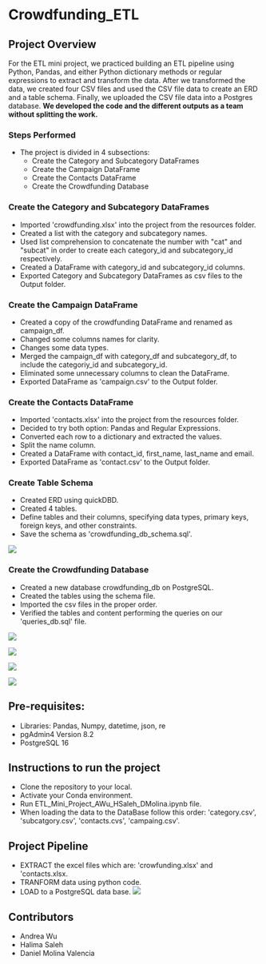 # Crowdfunding_ETL

## Project Overview
For the ETL mini project, we practiced building an ETL pipeline using Python, Pandas, and either Python dictionary methods or regular expressions to extract and transform the data. After we transformed the data, we created four CSV files and used the CSV file data to create an ERD and a table schema. Finally, we uploaded the CSV file data into a Postgres database.
**We developed the code and the different outputs as a team without splitting the work.**

### Steps Performed
- The project is divided in 4 subsections:
    - Create the Category and Subcategory DataFrames
    - Create the Campaign DataFrame
    - Create the Contacts DataFrame
    - Create the Crowdfunding Database

### Create the Category and Subcategory DataFrames
- Imported 'crowdfunding.xlsx' into the project from the resources folder.
- Created a list with the category and subcategory names.
- Used list comprehension to concatenate the number with "cat" and "subcat" in order to create each category_id and subcategory_id respectively.
- Created a DataFrame with category_id and subcategory_id columns.
- Exported Category and Subcategory DataFrames as csv files to the Output folder.

### Create the Campaign DataFrame
- Created a copy of the crowdfunding DataFrame and renamed as campaign_df.
- Changed some columns names for clarity.
- Changes some data types.
- Merged the campaign_df with category_df and subcategory_df, to include the categoriy_id and subcategory_id.
- Eliminated some unnecessary columns to clean the DataFrame.
- Exported DataFrame as 'campaign.csv' to the Output folder.

### Create the Contacts DataFrame
- Imported 'contacts.xlsx' into the project from the resources folder.
- Decided to try both option: Pandas and Regular Expressions.
- Converted each row to a dictionary and extracted the values.
- Split the name column.
- Created a DataFrame with contact_id, first_name, last_name and email.
- Exported DataFrame as 'contact.csv' to the Output folder.

### Create Table Schema
- Created ERD using quickDBD.
- Created 4 tables.
- Define tables and their columns, specifying data types, primary keys, foreign keys, and other constraints.
- Save the schema as 'crowdfunding_db_schema.sql'.

![](Output/crowdfundingERD.png)

### Create the Crowdfunding Database
- Created a new database crowdfunding_db on PostgreSQL.
- Created the tables using the schema file.
- Imported the csv files in the proper order.
- Verified the tables and content performing the queries on our 'queries_db.sql' file.

![](Output/category_query.png)

![](Output/subcategory_query.png)

![](Output/contacts_query.png)

![](Output/campaign_query.png)

## Pre-requisites:
- Libraries: Pandas, Numpy, datetime, json, re
- pgAdmin4 Version 8.2
- PostgreSQL 16

## Instructions to run the project
- Clone the repository to your local.
- Activate your Conda environment.
- Run ETL_Mini_Project_AWu_HSaleh_DMolina.ipynb file.
- When loading the data to the DataBase follow this order: 'category.csv', 'subcatgory.csv', 'contacts.cvs', 'campaing.csv'.

## Project Pipeline
- EXTRACT the excel files which are: 'crowfunding.xlsx' and 'contacts.xlsx.
- TRANFORM data using python code.
- LOAD to a PostgreSQL data base.
![](Output/pipeline.png)

## Contributors
- Andrea Wu
- Halima Saleh
- Daniel Molina Valencia